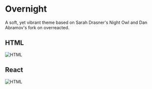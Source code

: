 # Overnight

A soft, yet vibrant theme based on Sarah Drasner's Night Owl and Dan Abramov's fork on overreacted.

## HTML

![HTML](https://github.com/cevr/overnight/blob/master/screenshots/html.png)

## React

![HTML](https://github.com/cevr/overnight/blob/master/screenshots/react.png)
